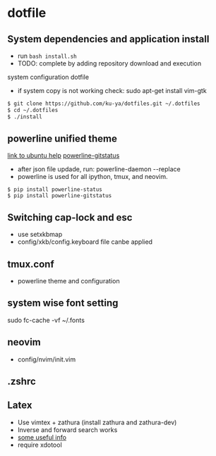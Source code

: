 # dotfile
## System dependencies and application install
- run ```bash install.sh```
- TODO: complete by adding repository download and execution

system configuration dotfile
- if system copy is not working check: sudo apt-get install vim-gtk

```bash
$ git clone https://github.com/ku-ya/dotfiles.git ~/.dotfiles
$ cd ~/.dotfiles
$ ./install
```
## powerline unified theme

[link to ubuntu help](https://askubuntu.com/questions/283908/how-can-i-install-and-use-powerline-plugin)
[powerline-gitstatus](https://github.com/jaspernbrouwer/powerline-gitstatus)

- after json file updade, run: powerline-daemon --replace
- powerline is used for all ipython, tmux, and neovim.

```
$ pip install powerline-status
$ pip install powerline-gitstatus
```

## Switching cap-lock and esc
- use setxkbmap
- config/xkb/config.keyboard file canbe applied

## tmux.conf
- powerline theme and configuration

## system wise font setting

sudo fc-cache -vf ~/.fonts

## neovim
- config/nvim/init.vim

## .zshrc

## Latex
- Use vimtex + zathura (install zathura and zathura-dev)
- Inverse and forward search works
- [some useful info](https://wikimatze.de/vimtex-the-perfect-tool-for-working-with-tex-and-vim/)
- require xdotool
